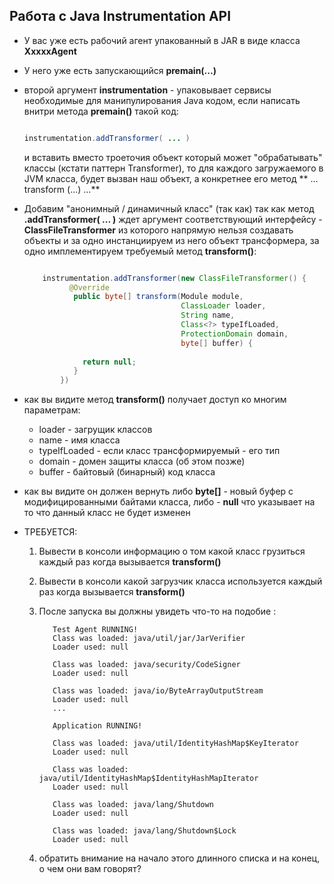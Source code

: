 ## Работа с Java Instrumentation API

* У вас уже есть рабочий агент упакованный в JAR в виде класса **XxxxxAgent**
* У него уже есть запускающийся **premain(...)**
* второй аргумент **instrumentation** - упаковывает сервисы необходимые для манипулирования Java кодом, если написать внитри метода **premain()** такой код:
  

    ```java

    instrumentation.addTransformer( ... )

    ```

    и вставить вместо троеточия объект который может "обрабатывать" классы (кстати паттерн Transformer), то для каждого загружаемого в JVM класса, будет вызван наш объект, а конкретнее его метод ** ... transform (...) ...**

* Добавим "анонимный / динамичный класс" (так как) так как метод **.addTransformer( ... )** ждет аргумент соответствующий интерфейсу - **ClassFileTransformer** из которого напрямую нельзя создавать объекты и за одно инстанциируем из него объект трансформера, за одно имплементируем требуемый метод **transform()**:
    
    ```java

        instrumentation.addTransformer(new ClassFileTransformer() {
		      @Override
		       public byte[] transform(Module module, 
		                               ClassLoader loader, 
		                               String name, 
		                               Class<?> typeIfLoaded, 
		                               ProtectionDomain domain, 
		                               byte[] buffer) {
		        
		         return null;
		       }
		    })

    ```

* как вы видите метод **transform()** получает доступ ко многим параметрам:
  * loader - загрущик классов
  * name - имя класса
  * typeIfLoaded - если класс трансформируемый - его тип
  * domain - домен защиты класса (об этом позже)
  * buffer - байтовый (бинарный) код класса
* как вы видите он должен вернуть либо **byte[]** - новый буфер с модифицированными байтами класса, либо - **null** что указывает на то что данный класс не будет изменен
* ТРЕБУЕТСЯ: 
  1. Вывести в консоли информацию о том какой класс грузиться каждый раз когда вызывается **transform()**
  2. Вывести в консоли какой загрузчик класса используется каждый раз когда вызывается **transform()**
  3. После запуска вы должны увидеть что-то на подобие :

     ```
        Test Agent RUNNING!
        Class was loaded: java/util/jar/JarVerifier
        Loader used: null

        Class was loaded: java/security/CodeSigner
        Loader used: null

        Class was loaded: java/io/ByteArrayOutputStream
        Loader used: null
        ...

        Application RUNNING!

        Class was loaded: java/util/IdentityHashMap$KeyIterator
        Loader used: null

        Class was loaded: java/util/IdentityHashMap$IdentityHashMapIterator
        Loader used: null

        Class was loaded: java/lang/Shutdown
        Loader used: null

        Class was loaded: java/lang/Shutdown$Lock
        Loader used: null

     ``` 

    4. обратить внимание на начало этого длинного списка и на конец, о чем они вам говорят? 